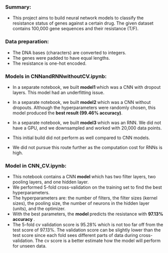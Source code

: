 ### Summary: 

- This project aims to build neural network models to classify the resistance status of genes against a certain drug. The given dataset contains 100,000 gene sequences and their resistance (T/F). 

### Data preparation: 

- The DNA bases (characters) are converted to integers.
- The genes were padded to have equal lengths. 
- The resistance is one-hot encoded.

### Models in CNNandRNNwithoutCV.ipynb: 

- In a separate notebook, we built <b>model1 </b> which was a CNN with dropout layers. This model had an underfitting issue.

- In a separate notebook, we built <b> model2 </b> which was a CNN without dropouts. Although the hyperparameters were randomly chosen, this model produced the <b> best result (99.46% accuracy)</b>.

- In a separate notebook, we built <b> model3 </b> which was an RNN. We did not have a GPU, and we downsampled and worked with 20,000 data points.
- This initial build did not perform as well compared to CNN models. 
- We did not pursue this route further as the computation cost for RNNs is high. 

### Model in CNN_CV.ipynb: 

- This notebook contains a CNN <b> model </b> which has two filter layers, two pooling layers, and one hidden layer. 
- We performed 5-fold cross-validation on the training set to find the best hyperparameters. 
- The hyperparameters are: the number of filters, the filter sizes (kernel sizes), the pooling size, the number of neurons in the hidden layer (units), and the optimizer. 
- With the best parameters, the <b> model </b> predicts the resistance with <b> 97.13% accuracy </b>.
- The 5-fold cv validation score is 95.28% which is not too far off from the test score of 97.13%. The validation score can be slightly lower than the test score since each fold sees different parts of data during cross-validation. The cv score is a better estimate how the model will perform for unseen data. 



